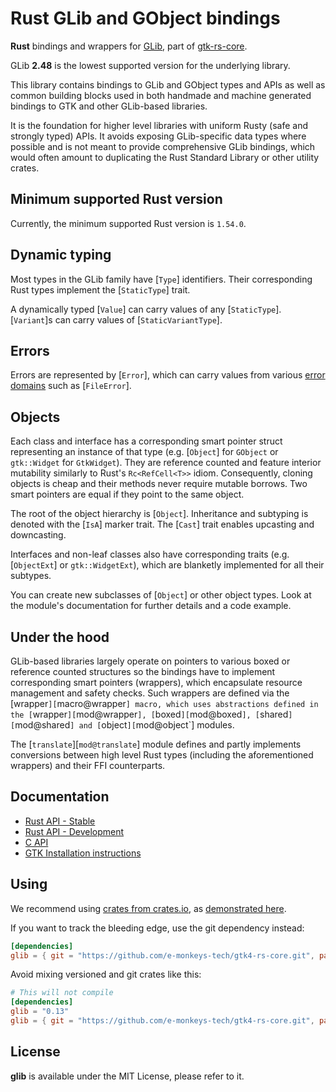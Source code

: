 # Rust GLib and GObject bindings

__Rust__ bindings and wrappers for [GLib](https://developer.gnome.org/glib/), part of [gtk-rs-core](https://github.com/e-monkeys-tech/gtk4-rs-core).

GLib __2.48__ is the lowest supported version for the underlying library.

This library contains bindings to GLib and GObject types and APIs as well as
common building blocks used in both handmade and machine generated
bindings to GTK and other GLib-based libraries.

It is the foundation for higher level libraries with uniform Rusty (safe and
strongly typed) APIs. It avoids exposing GLib-specific data types where
possible and is not meant to provide comprehensive GLib bindings, which
would often amount to duplicating the Rust Standard Library or other utility
crates.

## Minimum supported Rust version

Currently, the minimum supported Rust version is `1.54.0`.

## Dynamic typing

Most types in the GLib family have [`Type`] identifiers.
Their corresponding Rust types implement the [`StaticType`] trait.

A dynamically typed [`Value`] can carry values of any [`StaticType`].
[`Variant`]s can carry values of [`StaticVariantType`].

## Errors

Errors are represented by [`Error`], which can
carry values from various [error domains](error::ErrorDomain) such as
[`FileError`].

## Objects

Each class and interface has a corresponding smart pointer struct
representing an instance of that type (e.g. [`Object`] for `GObject` or
`gtk::Widget` for `GtkWidget`). They are reference counted and feature
interior mutability similarly to Rust's `Rc<RefCell<T>>` idiom.
Consequently, cloning objects is cheap and their methods never require
mutable borrows. Two smart pointers are equal if they point to the same
object.

The root of the object hierarchy is [`Object`].
Inheritance and subtyping is denoted with the [`IsA`]
marker trait. The [`Cast`] trait enables upcasting
and downcasting.

Interfaces and non-leaf classes also have corresponding traits (e.g.
[`ObjectExt`] or `gtk::WidgetExt`), which are blanketly implemented for all
their subtypes.

You can create new subclasses of [`Object`] or other object types. Look at
the module's documentation for further details and a code example.

## Under the hood

GLib-based libraries largely operate on pointers to various boxed or
reference counted structures so the bindings have to implement corresponding
smart pointers (wrappers), which encapsulate resource management and safety
checks. Such wrappers are defined via the
[wrapper`][`macro@wrapper`] macro, which uses abstractions
defined in the [`wrapper`][`mod@wrapper`], [`boxed`][`mod@boxed`],
[`shared`][`mod@shared`] and [`object`][`mod@object`] modules.

The [`translate`][`mod@translate`] module defines and partly implements
conversions between high level Rust types (including the aforementioned
wrappers) and their FFI counterparts.

## Documentation

 * [Rust API - Stable](https://e-monkeys-tech/gtk4-rs-core/stable/latest/docs/glib/)
 * [Rust API - Development](https://e-monkeys-tech/gtk4-rs-core/git/docs/glib)
 * [C API](https://developer.gnome.org/glib/stable/)
 * [GTK Installation instructions](https://www.gtk.org/docs/installations/)

## Using

We recommend using [crates from crates.io](https://crates.io/keywords/gtk-rs),
as [demonstrated here](https://gtk-rs.org/#using).

If you want to track the bleeding edge, use the git dependency instead:

```toml
[dependencies]
glib = { git = "https://github.com/e-monkeys-tech/gtk4-rs-core.git", package = "glib" }
```

Avoid mixing versioned and git crates like this:

```toml
# This will not compile
[dependencies]
glib = "0.13"
glib = { git = "https://github.com/e-monkeys-tech/gtk4-rs-core.git", package = "glib" }
```

## License

__glib__ is available under the MIT License, please refer to it.
